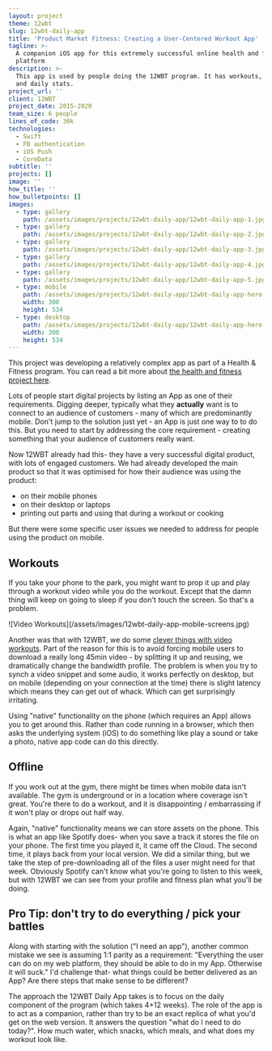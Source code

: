 ```yaml
---
layout: project
theme: 12wbt
slug: 12wbt-daily-app
title: 'Product Market Fitness: Creating a User-Centered Workout App'
tagline: >-
  A companion iOS app for this extremely successful online health and fitness
  platform
description: >-
  This app is used by people doing the 12WBT program. It has workouts, recipes
  and daily stats.
project_url: ''
client: 12WBT
project_date: 2015-2020
team_size: 6 people
lines_of_code: 30k
technologies:
  - Swift
  - FB authentication
  - iOS Push
  - CoreData
subtitle: ''
projects: []
image: ''
how_title: ''
how_bulletpoints: []
images:
  - type: gallery
    path: /assets/images/projects/12wbt-daily-app/12wbt-daily-app-1.jpg
  - type: gallery
    path: /assets/images/projects/12wbt-daily-app/12wbt-daily-app-2.jpg
  - type: gallery
    path: /assets/images/projects/12wbt-daily-app/12wbt-daily-app-3.jpg
  - type: gallery
    path: /assets/images/projects/12wbt-daily-app/12wbt-daily-app-4.jpg
  - type: gallery
    path: /assets/images/projects/12wbt-daily-app/12wbt-daily-app-5.jpg
  - type: mobile
    path: /assets/images/projects/12wbt-daily-app/12wbt-daily-app-hero-mobile1.jpg
    width: 300
    height: 534
  - type: desktop
    path: /assets/images/projects/12wbt-daily-app/12wbt-daily-app-hero-mobile2.jpg
    width: 300
    height: 534
---
```


This project was developing a relatively complex app as part of a Health & Fitness program. You can read a bit more about [the health and fitness project here](/portfolio/12wbt/).

Lots of people start digital projects by listing an App as one of their requirements. Digging deeper, typically what they **actually** want is to connect to an audience of customers - many of which are predominantly mobile. Don't jump to the solution just yet - an App is just one way to to do this. But you need to start by addressing the core requirement - creating something that your audience of customers really want.

Now 12WBT already had this- they have a very successful digital product, with lots of engaged customers. We had already developed the main product so that it was optimised for how their audience was using the product:

* on their mobile phones
* on their desktop or laptops
* printing out parts and using that during a workout or cooking

But there were some specific user issues we needed to address for people using the product on mobile.

## Workouts

If you take your phone to the park, you might want to prop it up and play through a workout video while you do the workout. Except that the damn thing will keep on going to sleep if you don't touch the screen. So that's a problem.

!\[Video Workouts]\(/assets/images/12wbt-daily-app-mobile-screens.jpg)

Another was that with 12WBT, we do some [clever things with video workouts](/portfolio/12wbt-dynamic-video/). Part of the reason for this is to avoid forcing mobile users to download a really long 45min video - by splitting it up and reusing, we dramatically change the bandwidth profile. The problem is when you try to synch a video snippet and some audio, it works perfectly on desktop, but on mobile (depending on your connection at the time) there is slight latency which means they can get out of whack. Which can get surprisingly irritating.

Using "native" functionality on the phone (which requires an App) allows you to get around this. Rather than code running in a browser, which then asks the underlying system (iOS) to do something like play a sound or take a photo, native app code can do this directly.

## Offline

If you work out at the gym, there might be times when mobile data isn't available. The gym is underground or in a location where coverage isn't great. You're there to do a workout, and it is disappointing / embarrassing if it won't play or drops out half way.

Again, "native" functionality means we can store assets on the phone. This is what an app like Spotify does- when you save a track it stores the file on your phone. The first time you played it, it came off the Cloud. The second time, it plays back from your local version. We did a similar thing, but we take the step of pre-downloading all of the files a user might need for that week. Obviously Spotify can't know what you're going to listen to this week, but with 12WBT we can see from your profile and fitness plan what you'll be doing.

## Pro Tip: don't try to do everything / pick your battles

Along with starting with the solution ("I need an app"), another common mistake we see is assuming 1:1 parity as a requirement: "Everything the user can do on my web platform, they should be able to do in my App. Otherwise it will suck."
I'd challenge that- what things could be better delivered as an App? Are there steps that make sense to be different?

The approach the 12WBT Daily App takes is to focus on the daily component of the program (which takes 4+12 weeks). The role of the app is to act as a companion, rather than try to be an exact replica of what you'd get on the web version. It answers the question "what do I need to do today?". How much water, which snacks, which meals, and what does my workout look like.
